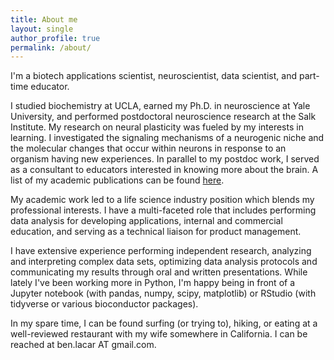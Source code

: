```yaml
---
title: About me
layout: single
author_profile: true
permalink: /about/
---
```


I'm a biotech applications scientist, neuroscientist, data scientist, and part-time educator.

I studied biochemistry at UCLA, earned my Ph.D. in neuroscience at Yale University, and performed postdoctoral neuroscience research at the Salk Institute. My research on neural plasticity was fueled by my interests in learning. I investigated the signaling mechanisms of a neurogenic niche and the molecular changes that occur within neurons in response to an organism having new experiences. In parallel to my postdoc work, I served as a consultant to educators interested in knowing more about the brain. A list of my academic publications can be found [here](https://scholar.google.com/citations?user=wGG8V78AAAAJ&hl=en). 

My academic work led to a life science industry position which blends my professional interests. I have a multi-faceted role that includes performing data analysis for developing applications, internal and commercial education, and serving as a technical liaison for product management.

I have extensive experience performing independent research, analyzing and interpreting complex data sets, optimizing data analysis protocols and communicating my results through oral and written presentations. While lately I've been working more in Python, I'm happy being in front of a Jupyter notebook (with pandas, numpy, scipy, matplotlib) or RStudio (with tidyverse or various bioconductor packages).

In my spare time, I can be found surfing (or trying to), hiking, or eating at a well-reviewed restaurant with my wife somewhere in California. I can be reached at ben.lacar AT gmail.com.
